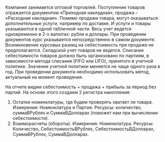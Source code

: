 Компания занимается оптовой торговлей. Поступление товаров отражается документом «Приходная накладная», продажа – «Расходная накладная». Помимо продажи товара, могут оказываться дополнительные услуги, например по доставке. И услуги и товары указываются в одной табличной части.
Весь учет ведется одновременно в 2-х валютах: рубли и доллары. При проведении документов курс указывается непосредственно в самом документе. Возникновение курсовых разниц на себестоимость при продаже не предполагается.
	Складской учет товаров не ведется.
	Списание себестоимости товаров должно быть организовано по партиям, в зависимости метода списания (FIFO или LIFO), принятого в учетной политике. Значение учетной политики меняется не чаще одного раза в год. При проведении документа необходимо использовать метод, актуальный на момент проведения.

На отчете видим себестоимость + продажа + прибыль за период без партий. На основе этого создаем 2 регистра накопления:
 1. Остатки номенклатуры, где будем проверять хватает ли товара. Измерения: Номенклатура и Партия. Ресурсы: количество, суммаВРублях и СуммаВДолларах (поможет нам при вычислении себестоимости).
 2. Взаиморасчеты (обороты). Измерения: Номенклатура. Ресурсы: Количество, СебестоимостьВРублях, СебестоимостьВДолларах, СуммаВРублях, СуммаВДолларах.

